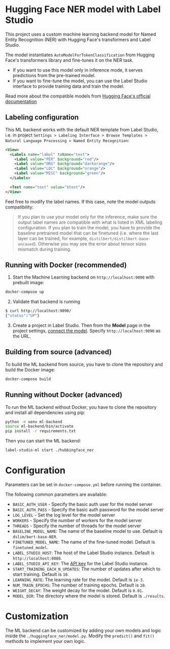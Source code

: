 <!--
---
title: Hugging Face NER backend
type: blog
tier: all
order: 20
meta_title: Label Studio tutorial to run Hugging Face NER backend
meta_description: This tutorial explains how to run a Hugging Face NER backend in Label Studio. 
categories:
    - tutorial
    - hugging face
    - ner
    - text-generation
image: "/tutorials/huggingface_llm.png"
---
-->

# Hugging Face NER model with Label Studio

This project uses a custom machine learning backend model for Named Entity Recognition (NER) with Hugging Face's transformers and Label Studio.

The model instantiates `AutoModelForTokenClassification` from Hugging Face's transformers library and fine-tunes it on the NER task.

- If you want to use this model only in inference mode, it serves predictions from the pre-trained model. 
- If you want to fine-tune the model, you can use the Label Studio interface to provide training data and train the model.

Read more about the compatible models from [Hugging Face's official documentation](https://huggingface.co/docs/transformers/en/tasks/token_classification)


## Labeling configuration

This ML backend works with the default NER template from Label Studio, i.e. in project `Settings > Labeling Interface > Browse Templates > Natural Language Processing > Named Entity Recognition`:

```xml
<View>
  <Labels name="label" toName="text">
    <Label value="PER" background="red"/>
    <Label value="ORG" background="darkorange"/>
    <Label value="LOC" background="orange"/>
    <Label value="MISC" background="green"/>
  </Labels>

  <Text name="text" value="$text"/>
</View>
```

Feel free to modify the label names. If this case, note the model outputs compatibility:

> If you plan to use your model only for the inference, make sure the output label names are compatible with what is listed in XML labeling configuration. If you plan to train the model, you have to provide the baseline pretrained model that can be finetuned (i.e. where the last layer can be trained, for example, `distilbert/distilbert-base-uncased`). Otherwise you may see the error about tensor sizes mismatch during training.

## Running with Docker (recommended)

1. Start the Machine Learning backend on `http://localhost:9090` with prebuilt image:

```bash
docker-compose up
```

2. Validate that backend is running

```bash
$ curl http://localhost:9090/
{"status":"UP"}
```

3. Create a project in Label Studio. Then from the **Model** page in the project settings, [connect the model](https://labelstud.io/guide/ml#Connect-the-model-to-Label-Studio). Specify `http://localhost:9090` as the URL.


## Building from source (advanced)

To build the ML backend from source, you have to clone the repository and build the Docker image:

```bash
docker-compose build
```

## Running without Docker (advanced)

To run the ML backend without Docker, you have to clone the repository and install all dependencies using pip:

```bash
python -m venv ml-backend
source ml-backend/bin/activate
pip install -r requirements.txt
```

Then you can start the ML backend:

```bash
label-studio-ml start ./hubbingface_ner
```

# Configuration

Parameters can be set in `docker-compose.yml` before running the container.


The following common parameters are available:
- `BASIC_AUTH_USER` - Specify the basic auth user for the model server
- `BASIC_AUTH_PASS` - Specify the basic auth password for the model server
- `LOG_LEVEL` - Set the log level for the model server
- `WORKERS` - Specify the number of workers for the model server
- `THREADS` - Specify the number of threads for the model server
- `BASELINE_MODEL_NAME`: The name of the baseline model to use. Default is `dslim/bert-base-NER`.
- `FINETUNED_MODEL_NAME`: The name of the fine-tuned model. Default is `finetuned_model`.
- `LABEL_STUDIO_HOST`: The host of the Label Studio instance. Default is `http://localhost:8080`.
- `LABEL_STUDIO_API_KEY`: The [API key](https://labelstud.io/guide/user_account#Access-token) for the Label Studio instance.
- `START_TRAINING_EACH_N_UPDATES`: The number of updates after which to start training. Default is `10`.
- `LEARNING_RATE`: The learning rate for the model. Default is `1e-3`.
- `NUM_TRAIN_EPOCHS`: The number of training epochs. Default is `10`.
- `WEIGHT_DECAY`: The weight decay for the model. Default is `0.01`.
- `MODEL_DIR`: The directory where the model is stored. Default is `./results`.

# Customization

The ML backend can be customized by adding your own models and logic inside the `./huggingface_ner/model.py`.
Modify the `predict()` and `fit()` methods to implement your own logic.
